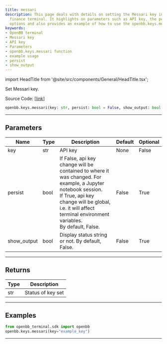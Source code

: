 ```yaml
---
title: messari
description: This page deals with details on setting the Messari key in the OpenBB
  finance terminal. It highlights on parameters such as API key, the persist and show_output
  options and also provides an example of how to use the openbb.keys.messari function.
keywords:
- OpenBB terminal
- Messari key
- API key
- Parameters
- openbb.keys.messari function
- example usage
- persist
- show_output
---
```


import HeadTitle from '@site/src/components/General/HeadTitle.tsx';

<HeadTitle title="keys.messari - Reference | OpenBB SDK Docs" />

Set Messari key.

Source Code: [[link](https://github.com/OpenBB-finance/OpenBBTerminal/tree/main/openbb_terminal/keys_model.py#L2122)]

```python wordwrap
openbb.keys.messari(key: str, persist: bool = False, show_output: bool = False)
```

---

## Parameters

| Name | Type | Description | Default | Optional |
| ---- | ---- | ----------- | ------- | -------- |
| key | str | API key | None | False |
| persist | bool | If False, api key change will be contained to where it was changed. For example, a Jupyter notebook session.<br/>If True, api key change will be global, i.e. it will affect terminal environment variables.<br/>By default, False. | False | True |
| show_output | bool | Display status string or not. By default, False. | False | True |


---

## Returns

| Type | Description |
| ---- | ----------- |
| str | Status of key set |
---

## Examples

```python
from openbb_terminal.sdk import openbb
openbb.keys.messari(key="example_key")
```

---

